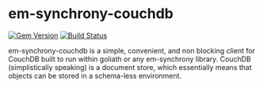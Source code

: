 em-synchrony-couchdb
====================

[![Gem Version](https://badge.fury.io/rb/em-synchrony-couchdb.png)](http://badge.fury.io/rb/em-synchrony-couchdb)
[![Build Status](https://travis-ci.org/tinomen/em-synchrony-couchdb.png?branch=master)](https://travis-ci.org/tinomen/em-synchrony-couchdb)

em-synchrony-couchdb is a simple, convenient, and non blocking client for CouchDB built to run within goliath 
or any em-synchrony library. CouchDB (simplistically speaking) is a document store, which essentially means 
that objects can be stored in a schema-less environment.
